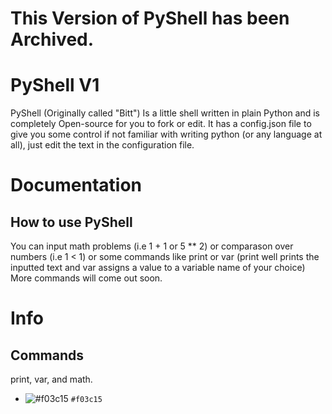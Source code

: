 # This Version of PyShell has been Archived.

# PyShell V1
PyShell (Originally called "Bitt") Is a little shell written in plain Python and is completely Open-source for you to fork or edit.
It has a config.json file to give you some control if not familiar with writing python (or any language at all), just edit the text in the configuration file.
# Documentation
##  How to use PyShell
You can input math problems (i.e 1 + 1 or 5 ** 2) or comparason over numbers (i.e 1 < 1) or some commands like print or var (print well prints the inputted text and var assigns a value to a variable name of your choice)
More commands will come out soon.
# Info
##  Commands
print, var, and math.
- ![#f03c15](https://placehold.co/15x15/f03c15/f03c15.png) `#f03c15`
